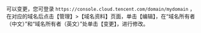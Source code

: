 可以变更，您可登录 `https://console.cloud.tencent.com/domain/mydomain` ，在对应的域名后点击【管理】>【域名资料】页面，单击【编辑】，在“域名所有者（中文）”和“域名所有者（英文）”处单击【变更】，进行修改。